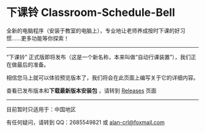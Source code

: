 # 下课铃 Classroom-Schedule-Bell
全新的电脑程序（安装于教室的电脑上），专业地让老师养成按时下课的好习惯……更多功能等你探索！

---

“下课铃” 正式版即将发布（这是一个新名称，本来叫做“自动行课装置”），我们正在做最后的准备。

相信您马上就可以体验预览版本了，我们将会在此页面上编写关于它的详细内容。

查看已发布版本和**下载最新版本安装包**
，请转到 [Releases](https://github.com/Alan-CRL/classroom-schedule-bell/releases) 页面

---

目前暂时只适用于：中国地区

有任何疑问，请转到 QQ：2685549821 或 alan-crl@foxmail.com
